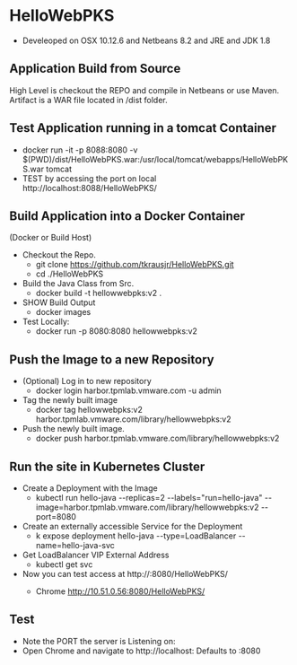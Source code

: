 # HelloWebPKS
* Develeoped on OSX 10.12.6 and Netbeans 8.2 and JRE and JDK 1.8


## Application Build from Source
High Level is checkout the REPO and compile in Netbeans or use Maven.
Artifact is a WAR file located in /dist folder.

## Test Application running in a tomcat Container 
* docker run -it -p 8088:8080 -v $(PWD)/dist/HelloWebPKS.war:/usr/local/tomcat/webapps/HelloWebPKS.war tomcat
* TEST by accessing the port on local
  http://localhost:8088/HelloWebPKS/

## Build Application into a Docker Container
(Docker or Build Host)
* Checkout the Repo.
  * git clone https://github.com/tkrausjr/HelloWebPKS.git
  * cd ./HelloWebPKS
* Build the Java Class from Src.
  * docker build -t hellowwebpks:v2 .
* SHOW Build Output
  * docker images
* Test Locally:
  * docker run -p 8080:8080 hellowwebpks:v2

## Push the Image to a new Repository
* (Optional) Log in to new repository
  * docker login harbor.tpmlab.vmware.com -u admin
* Tag the newly built image
  * docker tag hellowwebpks:v2 harbor.tpmlab.vmware.com/library/hellowwebpks:v2
* Push the newly built image.
  * docker push harbor.tpmlab.vmware.com/library/hellowwebpks:v2

## Run the site in Kubernetes Cluster
* Create a Deployment with the Image 
  * kubectl run hello-java --replicas=2 --labels="run=hello-java" --image=harbor.tpmlab.vmware.com/library/hellowwebpks:v2 --port=8080
* Create an externally accessible Service for the Deployment
  * k expose deployment hello-java --type=LoadBalancer --name=hello-java-svc
* Get LoadBalancer VIP External Address
  * kubectl get svc
* Now you can test access at http://<ExternalIP>:8080/HelloWebPKS/
  * Chrome http://10.51.0.56:8080/HelloWebPKS/

## Test
* Note the PORT the server is Listening on:
* Open Chrome and navigate to http://localhost:<port>  Defaults to :8080 

